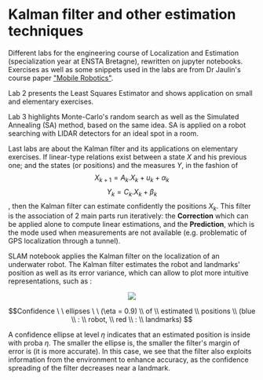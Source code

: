 # Kalman filter and other estimation techniques

Different labs for the engineering course of Localization and Estimation (specialization year at ENSTA Bretagne), rewritten on jupyter notebooks.
Exercises as well as some snippets used in the labs are from Dr Jaulin's course paper ["Mobile Robotics"](https://www.ensta-bretagne.fr/jaulin/ensi_isterobV2.pdf).

Lab 2 presents the Least Squares Estimator and shows application on small and elementary exercises.

Lab 3 highlights Monte-Carlo's random search as well as the Simulated Annealing (SA) method, based on the same idea. SA is applied on a robot searching with LIDAR detectors for an ideal spot in a room.

Last labs are about the Kalman filter and its applications on elementary exercises. If linear-type relations exist between a state $X$ and his previous one; and the states (or positions) and the measures $Y$, in the fashion of 
$$X_{k+1} = A_{k}.X_{k} + u_{k} + \alpha_{k} $$
$$Y_{k} = C_{k}.X_{k} + \beta_{k}$$ 
, then the Kalman filter can estimate confidently the positions $X_{k}$. This filter is the association of 2 main parts run iteratively: the __Correction__ which can be applied alone to compute linear estimations, and the __Prediction__, which is the mode used when measurements are not available (e.g. problematic of GPS localization through a tunnel).

SLAM notebook applies the Kalman filter on the localization of an underwater robot. The Kalman filter estimates the robot and landmarks' position as well as its error variance, which can allow to plot more intuitive representations, such as :

<p align="center">
  <img src="https://user-images.githubusercontent.com/92320638/215238575-7df5ae81-b7f7-4beb-bf8a-218e730a6300.gif"/>
</p>

$$Confidence \ \ ellipses \ \ (\eta = 0.9) \\ of \\ estimated \\ positions \\ (blue \\ : \\ robot, \\ red \\ : \\ landmarks) $$

A confidence ellipse at level $\eta$ indicates that an estimated position is inside with proba $\eta$. The smaller the ellipse is, the smaller the filter's margin of error is (it is more accurate).
In this case, we see that the filter also exploits information from the environment to enhance accuracy, as the confidence spreading of the filter decreases near a landmark.
